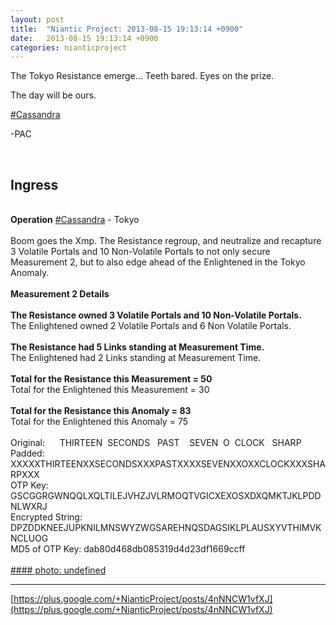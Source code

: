 ```yaml
---
layout: post
title:  "Niantic Project: 2013-08-15 19:13:14 +0900"
date:   2013-08-15 19:13:14 +0900
categories: nianticproject
---
```

The Tokyo Resistance emerge... Teeth bared. Eyes on the prize.

The day will be ours.

 [#Cassandra](https://plus.google.com/s/%23Cassandra "")  

-PAC<div class="shared"><br /><h2>Ingress</h2><br /><b>Operation</b> <a rel="nofollow" class="ot-hashtag" href="https://plus.google.com/s/%23Cassandra">#Cassandra</a> - Tokyo<br /><br />Boom goes the Xmp. The Resistance regroup, and neutralize and recapture 3 Volatile Portals and 10 Non-Volatile Portals to not only secure Measurement 2, but to also edge ahead of the Enlightened in the Tokyo Anomaly.<br /><br /><b>Measurement 2 Details</b><br /><br /><b>The Resistance owned 3 Volatile Portals and 10 Non-Volatile Portals.</b><br />The Enlightened owned 2 Volatile Portals and 6 Non Volatile Portals.<br /><br /><b>The Resistance had 5 Links standing at Measurement Time.</b><br />The Enlightened had 2 Links standing at Measurement Time.<br /><br /><b>Total for the Resistance this Measurement = 50</b><br />Total for the Enlightened this Measurement = 30<br /><br /><b>Total for the Resistance this Anomaly = 83</b><br />Total for the Enlightened this Anomaly = 75<br /><br />Original:      THIRTEEN  SECONDS   PAST    SEVEN  O  CLOCK   SHARP<br />Padded: XXXXXTHIRTEENXXSECONDSXXXPASTXXXXSEVENXXOXXCLOCKXXXSHARPXXX<br />OTP Key: GSCGGRGWNQQLXQLTILEJVHZJVLRMOQTVGICXEXOSXDXQMKTJKLPDDNLWXRJ<br />Encrypted String: DPZDDKNEEJUPKNILMNSWYZWGSAREHNQSDAGSIKLPLAUSXYVTHIMVKNCLUOG<br />MD5 of OTP Key: dab80d468db085319d4d23df1669ccff<br /><br /></div>
[#### photo: undefined](https://lh5.googleusercontent.com/-XtoNcxyfFCc/UgyoTDWbGNI/AAAAAAAANwQ/xpXSN5h0nhQ/cassandra-tokyo-2.png "")
- - -
[https://plus.google.com/+NianticProject/posts/4nNNCW1vfXJ](https://plus.google.com/+NianticProject/posts/4nNNCW1vfXJ)
